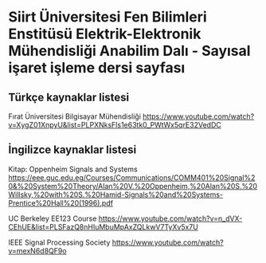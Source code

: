 # Siirt Üniversitesi Fen Bilimleri Enstitüsü Elektrik-Elektronik Mühendisliği Anabilim Dalı - Sayısal işaret işleme dersi sayfası


## Türkçe kaynaklar listesi
Fırat Üniversitesi Bilgisayar Mühendisliği https://www.youtube.com/watch?v=XygZ01XnpyU&list=PLPXNksFls1e63tk0_PWtWx5qrE32VedDC


## İngilizce kaynaklar listesi



Kitap: Oppenheim Signals and Systems https://eee.guc.edu.eg/Courses/Communications/COMM401%20Signal%20&%20System%20Theory/Alan%20V.%20Oppenheim,%20Alan%20S.%20Willsky,%20with%20S.%20Hamid-Signals%20and%20Systems-Prentice%20Hall%20(1996).pdf

UC Berkeley EE123 Course
https://www.youtube.com/watch?v=n_dVX-CEhUE&list=PLSFazQ8nHIuMbuMpAxZQLkwV7TyXv5x7U

IEEE Signal Processing Society
https://www.youtube.com/watch?v=mexN6d8QF9o

